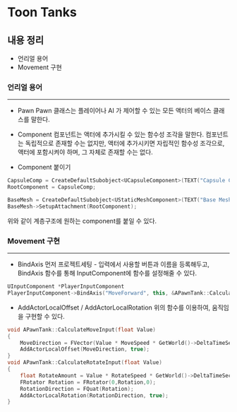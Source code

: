 # Toon Tanks

## 내용 정리
- 언리얼 용어
- Movement 구현

### 언리얼 용어
----------------------------
- Pawn
Pawn 클래스는 플레이어나 AI 가 제어할 수 있는 모든 액터의 베이스 클래스를 말한다.

- Component
컴포넌트는 액터에 추가시킬 수 있는 함수성 조각을 말한다.
컴포넌트는 독립적으로 존재할 수는 없지만, 액터에 추가시키면 자립적인 함수성 조각으로, 액터에 포함시켜야 하며, 그 자체로 존재할 수는 없다.

* Component 붙이기
```C++
CapsuleComp = CreateDefaultSubobject<UCapsuleComponent>(TEXT("Capsule Collider"));
RootComponent = CapsuleComp;

BaseMesh = CreateDefaultSubobject<UStaticMeshComponent>(TEXT("Base Mesh"));
BaseMesh->SetupAttachment(RootComponent);
```
위와 같이 계층구조에 원하는 component를 붙일 수 있다.

### Movement 구현
----------------------------
- BindAxis
먼저 프로젝트세팅 - 입력에서 사용할 버튼과 이름을 등록해두고,
BindAxis 함수를 통해 InputComponent에 함수를 설정해줄 수 있다.
```C++
UInputComponent *PlayerInputComponent
PlayerInputComponent->BindAxis("MoveForward", this, &APawnTank::CalculateMoveInput);
```

- AddActorLocalOffset / AddActorLocalRotation
위의 함수를 이용하여, 움직임을 구현할 수 있다.
```C++
void APawnTank::CalculateMoveInput(float Value)
{
    MoveDirection = FVector(Value * MoveSpeed * GetWorld()->DeltaTimeSeconds, 0, 0);
    AddActorLocalOffset(MoveDirection, true);
}
void APawnTank::CalculateRotateInput(float Value)
{
    float RotateAmount = Value * RotateSpeed * GetWorld()->DeltaTimeSeconds;
    FRotator Rotation = FRotator(0,Rotation,0);
    RotationDirection = FQuat(Rotation);
    AddActorLocalRotation(RotationDirection, true);
}
```


